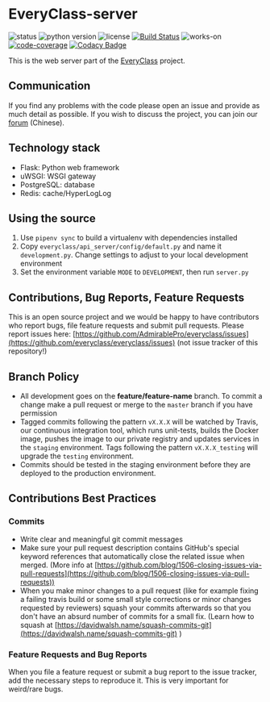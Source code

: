 # EveryClass-server

![status](https://img.shields.io/badge/status-stable-green.svg)
![python version](https://img.shields.io/badge/python-3.7-blue.svg)
![license](https://img.shields.io/badge/license-MPL_2.0-orange.svg)
[![Build Status](https://travis-ci.org/everyclass/everyclass-server.svg?branch=develop)](https://travis-ci.org/everyclass/everyclass-server)
![works-on](https://img.shields.io/badge/works%20on-my%20computer-brightgreen.svg)
[![code-coverage](https://codecov.io/gh/everyclass/everyclass-server/branch/master/graph/badge.svg)](https://codecov.io/gh/everyclass/everyclass-server)
[![Codacy Badge](https://api.codacy.com/project/badge/Grade/8a7163a6848c48c590bbd5e2f5fdc228)](https://www.codacy.com/app/fr0der1c/everyclass-server?utm_source=github.com&amp;utm_medium=referral&amp;utm_content=everyclass/everyclass-server&amp;utm_campaign=Badge_Grade)

This is the web server part of the [EveryClass](https://github.com/everyclass/everyclass) project.

## Communication

If you find any problems with the code please open an issue and provide as much detail as possible.
If you wish to discuss the project, you can join our [forum](https://base.admirable.pro/c/everyclass) (Chinese).

## Technology stack

- Flask: Python web framework
- uWSGI: WSGI gateway
- PostgreSQL: database
- Redis: cache/HyperLogLog

## Using the source

1. Use ``pipenv sync`` to build a virtualenv with dependencies installed
2. Copy `everyclass/api_server/config/default.py` and name it `development.py`. Change settings to adjust to your local development environment
3. Set the environment variable `MODE` to `DEVELOPMENT`, then run `server.py`

## Contributions, Bug Reports, Feature Requests

This is an open source project and we would be happy to have contributors who report bugs, file feature requests and submit pull requests. Please report issues here: [https://github.com/AdmirablePro/everyclass/issues](https://github.com/everyclass/everyclass/issues) (not issue tracker of this repository!)

## Branch Policy

- All development goes on the **feature/feature-name** branch. To commit a change make a pull request or merge to the `master` branch if you have permission
- Tagged commits following the pattern `vX.X.X` will be watched by Travis, our continuous integration tool, which runs unit-tests, builds the Docker image, pushes the image to our private registry and updates services in the `staging` environment. Tags following the pattern `vX.X.X_testing` will upgrade the `testing` environment.
- Commits should be tested in the staging environment before they are deployed to the production environment.

## Contributions Best Practices
### Commits

- Write clear and meaningful git commit messages
- Make sure your pull request description contains GitHub's special keyword references that automatically close the related issue when merged. (More info at  [https://github.com/blog/1506-closing-issues-via-pull-requests](https://github.com/blog/1506-closing-issues-via-pull-requests))
- When you make minor changes to a pull request (like for example fixing a failing travis build or some small style corrections or minor changes requested by reviewers) squash your commits afterwards so that you don't have an absurd number of commits for a small fix. (Learn how to squash at [https://davidwalsh.name/squash-commits-git](https://davidwalsh.name/squash-commits-git) )

### Feature Requests and Bug Reports

When you file a feature request or submit a bug report to the issue tracker, add the necessary steps to reproduce it. This is very important for weird/rare bugs.
